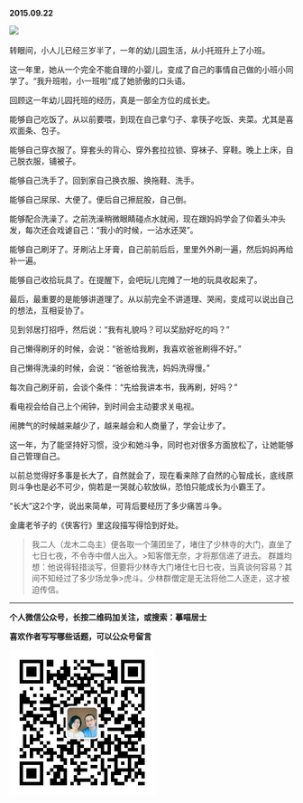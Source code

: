 **2015.09.22**

![](http://upload-images.jianshu.io/upload_images/51001-c4e7200e20efea88.jpg?imageMogr2/auto-orient/strip%7CimageView2/2/w/1240)

转眼间，小人儿已经三岁半了，一年的幼儿园生活，从小托班升上了小班。

这一年里，她从一个完全不能自理的小婴儿，变成了自己的事情自己做的小班小同学了。“我升班啦，小一班啦”成了她骄傲的口头语。

回顾这一年幼儿园托班的经历，真是一部全方位的成长史。

能够自己吃饭了。从以前要喂，到现在自己拿勺子、拿筷子吃饭、夹菜。尤其是喜欢面条、包子。

能够自己穿衣服了。穿套头的背心、穿外套拉拉锁、穿袜子、穿鞋。晚上上床，自己脱衣服，铺被子。

能够自己洗手了。回到家自己换衣服、换拖鞋、洗手。

能够自己尿尿、大便了。便后自己擦屁股，自己倒。

能够配合洗澡了。之前洗澡稍微眼睛碰点水就闹，现在跟妈妈学会了仰着头冲头发，每次还会戏谑自己：“我小的时候，一沾水还哭”。

能够自己刷牙了。牙刷沾上牙膏，自己前前后后，里里外外刷一遍，然后妈妈再给补一遍。

能够自己收拾玩具了。在提醒下，会吧玩儿完摊了一地的玩具收起来了。

最后，最重要的是能够讲道理了。从以前完全不讲道理、哭闹，变成可以说出自己的想法，互相妥协了。

见到邻居打招呼，然后说：“我有礼貌吗？可以奖励好吃的吗？”

自己懒得刷牙的时候，会说：“爸爸给我刷，我喜欢爸爸刷得不好。”

自己懒得洗澡的时候，会说：“爸爸给我洗，妈妈洗得慢。”

每次自己刷牙前，会谈个条件：“先给我讲本书，我再刷，好吗？”

看电视会给自己上个闹钟，到时间会主动要求关电视。

闹脾气的时候越来越少了，越来越会和人商量了，学会让步了。

这一年，为了能坚持好习惯，没少和她斗争，同时也对很多方面放松了，让她能够自己管理自己。

以前总觉得好多事是长大了，自然就会了，现在看来除了自然的心智成长，底线原则斗争也是必不可少，倘若是一哭就心软放纵，恐怕只能成长为小霸王了。

“长大”这2个字，说出来简单，可背后要经历了多少痛苦斗争。

金庸老爷子的《侠客行》里这段描写得恰到好处。

>我二人（龙木二岛主）便各取一个蒲团坐了，堵住了少林寺的大门，直坐了七日七夜，不令寺中僧人出入。>知客僧无奈，才将那信递了进去。
>群雄均想：他说得轻措淡写，但要将少林寺大门堵住七日七夜，当真谈何容易？其间不知经过了多少场龙争>虎斗。少林群僧定是无法将他二人逐走，这才被迫传信。

***


**个人微信公众号，长按二维码加关注，或搜索：摹喵居士**

**喜欢作者写写哪些话题，可以公众号留言**

![](https://github.com/jiluofu/jiluofu.github.com/raw/master/momiaojushi/static/qrcode.jpg)
